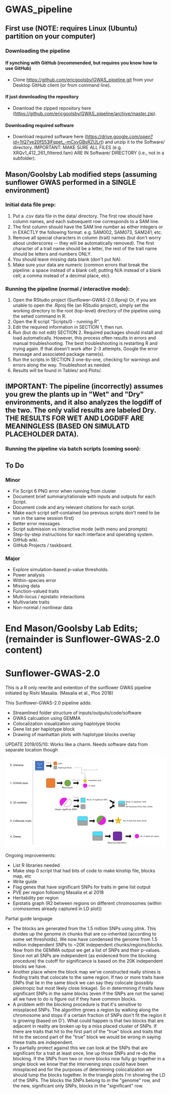 # GWAS_pipeline
## First use (NOTE: requires Linux (Ubuntu) partition on your computer)
### Downloading the pipeline
#### If synching with GitHub (recommended, but requires you know how to use GitHub)
* Clone https://github.com/ericgoolsby/GWAS_pipeline.git from your Desktop GitHub client (or from command line).
#### If just downloading the repository
* Download the zipped repository here (https://github.com/ericgoolsby/GWAS_pipeline/archive/master.zip). 
#### Downloading required software
* Download required software here (https://drive.google.com/open?id=1tQ7ve20fS53lFqpet_-mCxvGBsRZULrt) and unzip it to the Software/ directory. IMPORTANT: MAKE SURE ALL FILES (e.g. XRQv1_412_261_filtered.fam) ARE IN Software/ DIRECTORY (i.e., not in a subfolder).

## Mason/Goolsby Lab modified steps (assuming sunflower GWAS performed in a SINGLE environment)
### Initial data file prep:
1. Put a .csv data file in the data/ directory. The first row should have column names, and each subsequent row corresponds to a SAM line.
2. The first column should have the SAM line number as either integers or in EXACTLY the following format: e.g. SAM002, SAM073, SAM241, etc.
3. Remove all special characters in column (trait) names (but don't worry about underscores -- they will be automatically removed). The first character of a trait name should be a letter, the rest of the trait name should be letters and numbers ONLY.
4. You should leave missing data blank (don't put NA).
5. Make sure your data are numeric (common errors that break the pipeline: a space instead of a blank cell; putting N/A instead of a blank cell; a comma instead of a decimal place, etc).

### Running the pipeline (normal / interactive mode):
1. Open the RStudio project (Sunflower-GWAS-2.0.Rproj) Or, if you are unable to open the .Rproj file (an RStudio project), simply set the working directory to the root (top-level) directory of the pipeline using the setwd command in R.
2. Open the R script "Scripts/0 - running.R".
3. Edit the required information in SECTION 1, then run.
4. Run (but do not edit) SECTION 2. Required packages should install and load automatically. However, this process often results in errors and manual troubleshooting. The best troubleshooting is restarting R and trying again. If that doesn't work after 2-3 attempts, Google the error message and associated package name(s).
5. Run the scripts in SECTION 3 one-by-one, checking for warnings and errors along the way. Troubleshoot as needed.
6. Results will be found in Tables/ and Plots/.
## IMPORTANT: The pipeline (incorrectly) assumes you grew the plants up in "Wet" and "Dry" environments, and it also analyzes the logdiff of the two. The only valid results are labeled Dry. THE RESULTS FOR WET AND LOGDIFF ARE MEANINGLESS (BASED ON SIMULATD PLACEHOLDER DATA).

### Running the pipeline via batch scripts (coming soon):

## To Do
### Minor
* Fix Script 6 PNG error when running from cluster
* Document brief summary/rationale with inputs and outputs for each Script.
* Document code and any relevant citations for each script.
* Make each script self-contained (so previous scripts don't need to be run in the same session first)
* Better error messages
* Script submission vs interactive mode (with menu and prompts)
* Step-by-step instructions for each interface and operating system.
* GitHub wiki.
* GitHub Projects / taskboard.
### Major
* Explore simulation-based p-value thresholds.
* Power analysis
* Within-species error
* Missing data
* Function-valued traits
* Multi-locus / epistatic interactions
* Multivariate traits
* Non-normal / nonlinear data

# End Mason/Goolsby Lab Edits; (remainder is Sunflower-GWAS-2.0 content)

# Sunflower-GWAS-2.0

This is a R only rewrite and extention of the sunflower GWAS pipeline initiated by Rishi Masalia. (Masalia et al., Plos 2018)

This Sunflower-GWAS-2.0 pipeline adds:
- Streamlined folder structure of inputs/outputs/code/software
- GWAS calcuation using GEMMA
- Colocalization visualization using haplotype blocks
- Gene list per haplotype block
- Drawing of manhattan plots with haplotype blocks overlay

UPDATE 2019/05/10: Works like a charm. Needs software data from separate location though

![](Overview.jpg)


Ongoing improvements:

- List R libraries needed
- Make step 0 script that had bits of code to make kinship file, blocks map, etc
- Write guide
- Flag genes that have significant SNPs for traits in gene list output
- PVE per region following Masalia et al 2018
- Heritability per region
- Epistatis graph (R2 between regions on different chromosomes (within cromosomes already captured in LD plot))


Partial guide language
- The blocks are generated from the 1.5 million SNPs using plink. This divides up the genome in chunks that are co-inherited (according to some set thresholds). We now have condensed the genome from 1.5 million independent SNPs to ~20K independent chunks/regions/blocks. Now from the GEMMA output we get a list of SNPs and their p-values. Since not all SNPs are independent (as evidenced from the blocking procedure) the cutoff for significance is based on the 20K independent blocks we have.
- Another place where the block map we've constructed really shines is finding traits that colocate to the same region. If two or more traits have SNPs that lie in the same block we can say they colocate (possibly pleiotropic but most likely close linkage). So in determining if traits have significant SNPs in the same blocks (even if the SNPs are not the same) all we have to do is figure out if they have common blocks.
- A problem with the blocking procedure is that it's sensitive to missplaced SNPs. The algorithm grows a region by walking along the chromosome and stops if a certain fraction of SNPs don't fit the region it is growing (based on D'). What could happen is that two blocks that are adjacent in reality are broken up by a miss placed cluster of SNPs. If there are traits that hit to the first part of the "true" block and traits that hit to the second part of the "true" block we would be wrong in saying these traits are independent.
- To partially protect against this we can look at the SNPs that are significant for a trait at least once, line up those SNPs and re-do the blocking. If the SNPs from two or more blocks now fully go together in a single block we know that the intervening snps could have been missplaced and for the purposes of determining colocalization we should lump the blocks together.
In the triangle plots I'm showing the LD of the SNPs. The blocks the SNPs belong to in the "genome" row, and the new, significant only SNPs, blocks in the "significant" row. 
